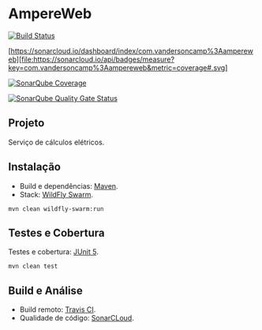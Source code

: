 # AmpereWeb

[![Build Status](https://travis-ci.com/vandersozc/AmpereWeb.svg?branch=master)](https://travis-ci.com/vandersozc/AmpereWeb)

[https://sonarcloud.io/dashboard/index/com.vandersoncamp%3Aampereweb][file:https://sonarcloud.io/api/badges/measure?key=com.vandersoncamp%3Aampereweb&metric=coverage#.svg]

[![SonarQube Coverage](https://sonarcloud.io/api/badges/measure?id=com.vandersoncamp%3Aampereweb&metric=coverage#.svg)](https://sonarcloud.io/dashboard?id=com.vandersoncamp%3Aampereweb)

[![SonarQube Quality Gate Status](https://sonarcloud.io/api/project_badges/measure?project=org.jonlabelle-github%3ATrimmer%3Amaster&metric=alert_status)](https://sonarcloud.io/dashboard/index/org.jonlabelle-github:Trimmer:master)


## Projeto

Serviço de cálculos elétricos.


## Instalação

- Build e dependências: [Maven](https://maven.apache.org/).
- Stack: [WildFly Swarm](http://wildfly-swarm.io/).

```
mvn clean wildfly-swarm:run
```

## Testes e Cobertura

Testes e cobertura: [JUnit 5](https://junit.org/junit5/).
```
mvn clean test
```

## Build e Análise
- Build remoto: [Travis CI](https://travis-ci.com/vandersozc/AmpereWeb).
- Qualidade de código: [SonarCLoud](https://sonarcloud.io/dashboard?id=com.vandersoncamp%3Aampereweb).
